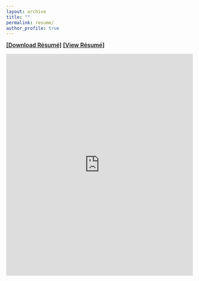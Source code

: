 ```yaml
---
layout: archive
title: ""
permalink: resume/
author_profile: true
---
```

<a href="https://priyanka-mondal.github.io/CV/priyanka.pdf" download="Priyanka_Mondal_resume.pdf" target="_blank" style="font-weight:600; font-size: 1.1em;">[Download R&eacute;sum&eacute;]</a>
<a href="https://priyanka-mondal.github.io/CV/priyanka.pdf" target="_blank" style="font-weight:600; font-size: 1.1em;">[View R&eacute;sum&eacute;]</a>


<meta name="viewport" content="width=device-width, initial-scale=1">
<style>
.loader {
  border: 16px solid #f3f3f3;
  border-radius: 50%;
  border-top: 16px solid #3498db;
  width: 120px;
  height: 120px;
  -webkit-animation: spin 2s linear infinite; /* Safari */
  animation: spin 2s linear infinite;
}

/* Safari */
@-webkit-keyframes spin {
  0% { -webkit-transform: rotate(0deg); }
  100% { -webkit-transform: rotate(360deg); }
}

@keyframes spin {
  0% { transform: rotate(0deg); }
  100% { transform: rotate(360deg); }
}
</style>

<iframe
    src="https://drive.google.com/viewerng/viewer?embedded=true&url=https://priyanka-mondal.github.io/CV/priyanka.pdf#toolbar=0&scrollbar=0"
    frameBorder="0"
    scrolling="auto"
    height="600px"
    width="100%"
></iframe>
